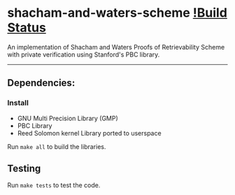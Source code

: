 # shacham-and-waters-scheme [!Build Status](https://travis-ci.org/adithyabhatkajake/shacham-and-waters-scheme.png)
An implementation of Shacham and Waters Proofs of Retrievability Scheme with private verification using Stanford's PBC library.

------------
## Dependencies:

### Install 
* GNU Multi Precision Library (GMP)
* PBC Library
* Reed Solomon kernel Library ported to userspace

Run `make all` to build the libraries.
## Testing

Run `make tests` to test the code.